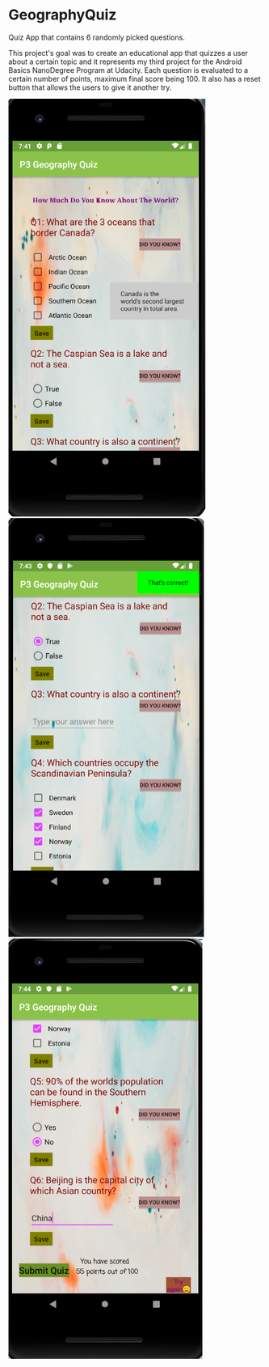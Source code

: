 # GeographyQuiz
Quiz App that contains 6 randomly picked questions. 

This project's goal was to create an educational app that quizzes a user about a certain topic and it represents my third project for the Android Basics NanoDegree Program at Udacity.
Each question is evaluated to a certain number of points, maximum final score being 100. It also has a reset button that allows the users to give it another try.

<img src="quizApp1.png"><img src="quizApp2.png"><img src="quizApp3.png">
